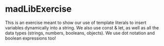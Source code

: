 # madLibExercise

This is an exercise meant to show our use of template literals to insert variables dynamically into a string. We also use const & let, as well as all the data types (strings, numbers, booleans, objects). We use dot notation and boolean expressions too!